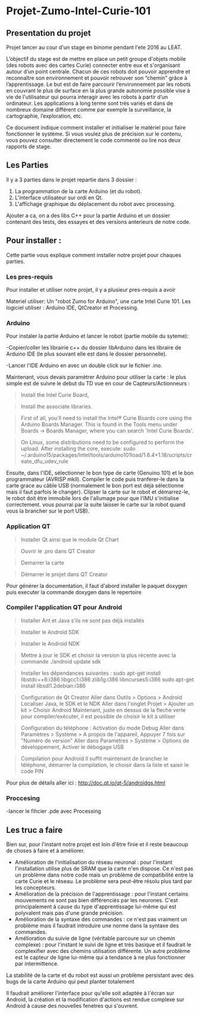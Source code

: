 # Projet-Zumo-Intel-Curie-101

## Presentation du projet

Projet lancer au cour d'un stage en binome pendant l'ete 2016 au LEAT.

L’objectif du stage est de mettre en place un petit groupe d'objets mobile (des robots avec des cartes Curie) connecter entre eux et s'organisant autour d’un point centrale. Chacun de ces robots doit pouvoir apprendre et reconnaître son environnement et pouvoir retrouver son “chemin” grâce à l’apprentissage. Le but est de faire parcourir l’environnement par les robots en couvrant le plus de surface en la plus grande autonomie possible vise à vie de l'utilisateur qui pourra interagir avec les robots à partir d’un ordinateur.
Les applications à long terme sont très variés et dans de nombreux domaine différent  comme par exemple la surveillance, la cartographie, l’exploration, etc. 

Ce document indique comment installer et initialiser le matériel pour faire fonctionner le système. Si vous voulez plus de précision sur le contenu, vous pouvez consulter directement le code commenté ou lire nos deux rapports de stage.

## Les Parties

Il y a 3 parties dans le projet repartie dans 3 dossier :

1. La programmation de la carte Arduino (et du robot).
2. L'interface utilisateur sur ordi en Qt.
3. L'affichage graphique du déplacement du robot avec processing.

Ajouter a ca, on a des libs C++ pour la partie Arduino et un dossier contenant des tests, des essayes et des versions anterieurs de notre code.

## Pour installer : 

Cette partie vous explique comment installer notre projet pour chaques parties.

### Les pres-requis

Pour installer et utiliser notre projet, il y a plusieur pres-requis a avoir

Materiel utiliser: Un "robot Zumo for Arduino", une carte Intel Curie 101.
Les logiciel utiliser : Arduino IDE, QtCreator et Processing.
 
 
### Arduino

Pour instaler la partie Arduino et lancer le robot (partie mobile du syteme):

-Copier/coller les librairie c++ du dossier libArduino dans les libraire de Arduino IDE (le plus souvant elle est dans le dossier personnelle).

-Lancer l'IDE Arduino en avec un double click sur le fichier .ino. 


Maintenant, vous devais paramètrer Arduino pour utiliser la carte : le plus simple est de suivre le debut du TD vue en cour de Capteurs/Actionneurs : 

> Install the Intel Curie Board,

> Install the associate libraries.

> First of all, you'll need to install the Intel® Curie Boards core using the Arduino Boards Manager.
> This is found in the Tools menu under Boards -> Boards Manager, where you can search 'Intel Curie
> Boards'.

> On Linux, some distributions need to be configured to perform the upload. After installing the core,
> execute:
> sudo ~/.arduino15/packages/Intel/tools/arduino101load/1.6.4+1.18/scripts/create_dfu_udev_rule

Ensuite, dans l'IDE, sélectionner le bon type de carte (Genuino 101) et le bon programmateur (AVRISP mkll). Compiler le code puis tranferer-le dans la carte grace au câble USB (normalement le bon port est déjà sélectionne mais il faut parfois le changer). Clipser la carte sur le robot et démarrez-le, le robot doit être immobile lors de l'allumage pour que l'IMU s'initialise correctement. vous pourrai par la suite laisser le carte sur la robot quand vous la brancher sur le port USB).

### Application QT

> Installer Qt ainsi que le module Qt Chart

> Ouvrir le .pro dans QT Creator

> Demarrer la carte 

> Démarrer le projet dans QT Creator

Pour générer la documentation, il faut d'abord installer le paquet doxygen puis executer la commande doxygen dans le repertoire

### Compiler l'application QT pour Android

> Installer Ant et Java s'ils ne sont pas déjà installés

> Installer le Android SDK

> Installer le Android NDK

> Mettre à jour le SDK et choisir la version la plus récente avec la commande
./android update sdk

> Installer les dépendances suivantes : 
sudo apt-get install libstdc++6:i386 libgcc1:i386 zlib1g:i386 libncurses5:i386
sudo apt-get install libsdl1.2debian:i386

> Configuration de Qt Creator 
Aller dans Outils > Options > Android
Localiser Java, le SDK et le NDK
Aller dans l'onglet Projet > Ajouter un kit > Choisir Android
Maintenant, juste en dessus de la fleche verte pour compiler/exécuter, il est possible de choisir le kit à utiliser

> Configuration du téléphone : Activation du mode Debug
Aller dans Paramètres > Système > A propos de l'appareil, Appuyer 7 fois sur "Numéro de version"
Aller dans Paramètres > Système > Options de développement, Activer le débogage USB

> Compilation pour Android
Il suffit maintenant de brancher le téléphone, démarrer la compilation, le choisir dans la liste et saisir le code PIN

Pour plus de détails aller ici : http://doc.qt.io/qt-5/androidgs.html

### Proccesing

-lancer le fihcier .pde avec Processing

## Les truc a faire

Bien sur, pour l'instant notre projet est loin d'être finie et il reste beaucoup de choses à faire et à améliorer.
* Amélioration de l'initialisation du réseau neuronal : pour l'instant l'installation utilise plus de SRAM que la carte n'en dispose. Ce n'est pas un problème dans notre code mais un problème de compatibilité entre la carte Curie et le réseau. Le problème sera peut-être résolu plus tard par les concepteurs.
* Amélioration de la précision de l'apprentissage : pour l'instant certains mouvements ne sont pas bien différenciés par les neurones. C'est principalement à cause du type d'apprentissage lui-même qui est polyvalent mais pas d'une grande précision. 
* Amélioration de la syntaxe des commandes : ce n'est pas vraiment un problème mais il faudrait introduire une norme dans la syntaxe des commandes.
* Amélioration du suivie de ligne (véritable parcoure sur un chemin complexe) : pour l'instant le suivi de ligne et très basique et il faudrait le complexifier avec des chemins utilisation différente. Un autre problème est le capteur de ligne lui-même qui a tendance à ne plus fonctionner par intermittence. 

La stabilité de la carte et du robot est aussi un problème persistant avec des bugs de la carte Arduino qui peut planter totalement

Il faudrait améliorer l'interface pour qu'elle soit adaptée à l'écran sur Android, la création et la modification d'actions est rendue complexe sur Android à cause des nouvelles fenetres qui s'ouvrent.
